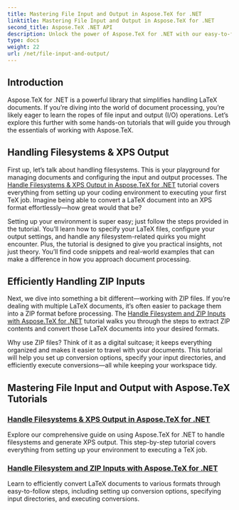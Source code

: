 ```yaml
---
title: Mastering File Input and Output in Aspose.TeX for .NET
linktitle: Mastering File Input and Output in Aspose.TeX for .NET
second_title: Aspose.TeX .NET API
description: Unlock the power of Aspose.TeX for .NET with our easy-to-follow tutorials on file input/output and XPS generation for seamless document processing.
type: docs
weight: 22
url: /net/file-input-and-output/
---
```

## Introduction

Aspose.TeX for .NET is a powerful library that simplifies handling LaTeX documents. If you’re diving into the world of document processing, you’re likely eager to learn the ropes of file input and output (I/O) operations. Let’s explore this further with some hands-on tutorials that will guide you through the essentials of working with Aspose.TeX.

## Handling Filesystems & XPS Output

First up, let’s talk about handling filesystems. This is your playground for managing documents and configuring the input and output processes. The [Handle Filesystems & XPS Output in Aspose.TeX for .NET](./handle-filesystem-and-xps-output/) tutorial covers everything from setting up your coding environment to executing your first TeX job. Imagine being able to convert a LaTeX document into an XPS format effortlessly—how great would that be? 

Setting up your environment is super easy; just follow the steps provided in the tutorial. You’ll learn how to specify your LaTeX files, configure your output settings, and handle any filesystem-related quirks you might encounter. Plus, the tutorial is designed to give you practical insights, not just theory. You’ll find code snippets and real-world examples that can make a difference in how you approach document processing.

## Efficiently Handling ZIP Inputs

Next, we dive into something a bit different—working with ZIP files. If you’re dealing with multiple LaTeX documents, it’s often easier to package them into a ZIP format before processing. The [Handle Filesystem and ZIP Inputs with Aspose.TeX for .NET](./handle-filesystem-and-zip-inputs/) tutorial walks you through the steps to extract ZIP contents and convert those LaTeX documents into your desired formats.

Why use ZIP files? Think of it as a digital suitcase; it keeps everything organized and makes it easier to travel with your documents. This tutorial will help you set up conversion options, specify your input directories, and efficiently execute conversions—all while keeping your workspace tidy. 

## Mastering File Input and Output with Aspose.TeX Tutorials
### [Handle Filesystems & XPS Output in Aspose.TeX for .NET](./handle-filesystem-and-xps-output/)
Explore our comprehensive guide on using Aspose.TeX for .NET to handle filesystems and generate XPS output. This step-by-step tutorial covers everything from setting up your environment to executing a TeX job.
### [Handle Filesystem and ZIP Inputs with Aspose.TeX for .NET](./handle-filesystem-and-zip-inputs/)
Learn to efficiently convert LaTeX documents to various formats through easy-to-follow steps, including setting up conversion options, specifying input directories, and executing conversions.